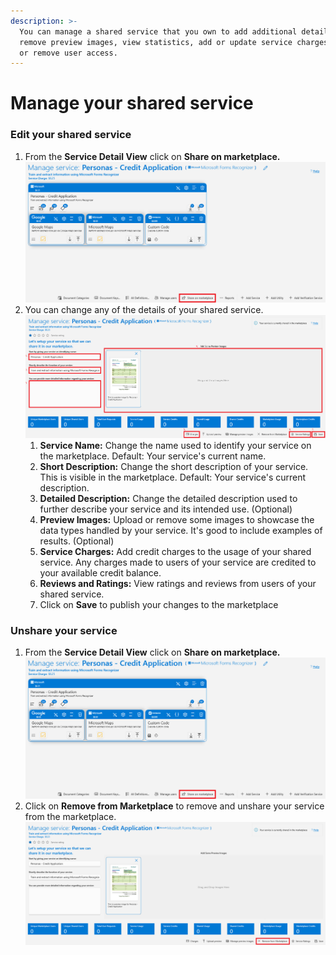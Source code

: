```yaml
---
description: >-
  You can manage a shared service that you own to add additional details, add or
  remove preview images, view statistics, add or update service charges, and add
  or remove user access.
---
```


# Manage your shared service

### Edit your shared service

1. From the **Service Detail View** click on **Share on marketplace.**\
   ****![](<../.gitbook/assets/image (37).png>)****
2. You can change any of the details of your shared service.\
   ****![](<../.gitbook/assets/image (78).png>)****
   1. **Service Name:** Change the name used to identify your service on the marketplace. Default: Your service's current name.
   2. **Short Description:** Change the short description of your service. This is visible in the marketplace. Default: Your service's current description.
   3. **Detailed Description:** Change the detailed description used to further describe your service and its intended use. (Optional)
   4. **Preview Images:** Upload or remove some images to showcase the data types handled by your service. It's good to include examples of results. (Optional)
   5. **Service Charges:** Add credit charges to the usage of your shared service. Any charges made to users of your service are credited to your available credit balance.
   6. **Reviews and Ratings:** View ratings and reviews from users of your shared service.
   7. Click on **Save** to publish your changes to the marketplace

### Unshare your service

1. From the **Service Detail View** click on **Share on marketplace.**\
   ****![](<../.gitbook/assets/image (37).png>)****
2. Click on **Remove from Marketplace** to remove and unshare your service from the marketplace.\
   ![](<../.gitbook/assets/image (81).png>)
